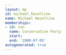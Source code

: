 ```yaml
---
layout: mp
id: michael_heseltine
name: Michael Heseltine
memberships:
- id: con
  name: Conservative Party
  start: 
  end: '2000-07-05'
autogenerated: true
---
```

